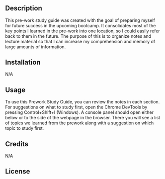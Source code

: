 # <Pre-Work Study Guide>

## Description

This pre-work study guide was created with the goal of preparing myself for future success in the upcoming bootcamp. It consolidates most of the key points I learned in the pre-work into one location, so I could easily refer back to them in the future. The purpose of this is to organize notes and lecture material so that I can increase my comprehension and memory of large amounts of information.

## Installation

N/A

## Usage

To use this Prework Study Guide, you can review the notes in each section. For suggestions on what to study first, open the Chrome DevTools by pressing Control+Shift+I (Windows). A console panel should open either below or to the side of the webpage in the browser. There you will see a list of topics we learned from the prework along with a suggestion on which topic to study first.

## Credits

N/A

## License

